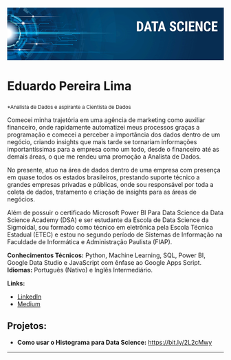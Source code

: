 <p align="center">
  <img src="banner.png" >
</p>

# Eduardo Pereira Lima
<sub>*Analista de Dados e aspirante a Cientista de Dados</sub>

Comecei minha trajetória em uma agência de marketing como auxiliar financeiro, onde rapidamente automatizei meus processos graças a programação e comecei a perceber a importância dos dados dentro de um negócio, criando insights que mais tarde se tornariam informações importantíssimas para a empresa como um todo, desde o financeiro até as demais áreas, o que me rendeu uma promoção a Analista de Dados.

No presente, atuo na área de dados dentro de uma empresa com presença em quase todos os estados brasileiros, prestando suporte técnico a grandes empresas privadas e públicas, onde sou responsável por toda a coleta de dados, tratamento e criação de insights para as áreas de negócios. 

Além de possuir o certificado Microsoft Power BI Para Data Science da Data Science Academy (DSA) e ser estudante da Escola de Data Science da Sigmoidal, sou formado como técnico em eletrônica pela Escola Técnica Estadual (ETEC) e estou no segundo período de Sistemas de Informação na Faculdade de Informática e Administração Paulista (FIAP).

**Conhecimentos Técnicos:** Python, Machine Learning, SQL, Power BI, Google Data Studio e JavaScript com ênfase ao Google Apps Script.
**Idiomas:** Português (Nativo) e Inglês Intermediário. 

**Links:**
* [LinkedIn](https://www.linkedin.com)
* [Medium](https://www.medium.com)


## Projetos:
* **Como usar o Histograma para Data Science:** https://bit.ly/2L2cMwy

---




